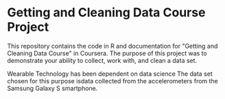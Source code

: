# Getting and Cleaning Data Course Project
   <p>This repository contains the code in R and documentation for "Getting and Cleaning Data Course" in Coursera. The purpose of this project was to demonstrate your ability to collect, work with, and clean a data set.</p>
    
   <p> Wearable Technology has been dependent on data science The data set chosen for this purpose isdata collected from the accelerometers from the Samsung Galaxy S smartphone.</p>
